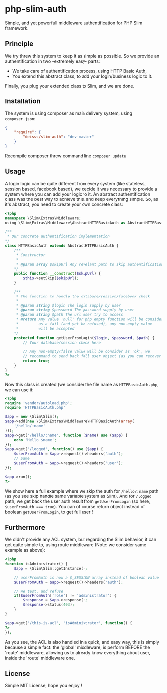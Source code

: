 # php-slim-auth

Simple, and yet powerfull middleware authentification for PHP Slim framework.


## Principle

We try threw this system to keep it as simple as possible. So we provide an authentification in two -extremely easy- parts:
  * We take care of authentification process, using HTTP Basic Auth,
  * You extend this abstract class, to add your login/business logic to it.

Finally, you plug your extended class to Slim, and we are done.


## Installation

The system is using composer as main delivery system, using ```composer.json```:
```json
{
    "require": {
        "deisss/slim-auth": "dev-master"
    }
}
```

Recompile composer threw command line ```composer update```


## Usage

A login logic can be quite different from every system (like stateless, session based, facebook based), we decide it was necessary to provide a system where you can add your logic to it. An abstract authentification class was the best way to achieve this, and keep everything simple. So, as it's abstract, you need to create your own concrete class:

```php
<?php
namespace \Slim\Extras\Middleware;
using \Slim\Extras\Middleware\AbstractHTTPBasicAuth as AbstractHTTPBasicAuth;

/**
 * Our concrete authentification implementation
*/
class HTTPBasicAuth extends AbstractHTTPBasicAuth {
    /**
     * Constructor
     *
     * @param array $skipUrl Any revelant path to skip authentification check
    */
    public function __construct($skipUrl) {
        $this->setSkip($skipUrl);
    }

    /**
     * The function to handle the database/session/facebook check
     *
     * @param string $login The login supply by user
     * @param string $password The password supply by user
     * @param string $path The url user try to access
     * @return Any value 'null' for php empty function will be consider
     *         as a fail (and yet be refused), any non-empty value
     *         will be accepted
    */
    protected function getUserFromLogin($login, $password, $path) {
        // Your database/session check here

        // Any non-empty/false value will be consider as 'ok', we
        // recommand to send back full user object (as you can recover it later into route function - see below)
        return true;
    }
}
?>
```

Now this class is created (we consider the file name as ```HTTPBasicAuth.php```, we can use it:

```php
<?php
require 'vendor/autoload.php';
require 'HTTPBasicAuth.php'

$app = new \Slim\Slim();
$app->add(new \Slim\Extras\Middleware\HTTPBasicAuth(array(
    '/hello/:name'
)));
$app->get('/hello/:name', function ($name) use ($app) {
    echo 'Hello $name';
});
$app->get('/logged', function() use ($app) {
    $userFromAuth = $app->request()->headers('auth');
    // Same
    $userFromAuth = $app->request()->headers('user');
});

$app->run();
?>
```


We show here a full example where we skip the auth for ```/hello/:name``` path (as you see skip handle same variable system as Slim). And for ```/logged``` path, we get back the user auth result from ```getUserFromLogin``` (so here, ```$userFromAuth === true```). You can of course return object instead of boolean ```getUserFromLogin```, to get full user !


## Furthermore

We didn't provide any ACL system, but regarding the Slim behavior, it can get quite simple to, using route middleware (Note: we consider same example as above):
```php
<?php
function isAdministrator() {
    $app = \Slim\Slim::getInstance();

    // userFromAuth is now a $_SESSION array instead of boolean value
    $userFromAuth = $app->request()->headers('auth');

    // We test, and refuse
    if($userFromAuth['role'] != 'administrator') {
        $response = $app->response();
        $response->status(403);
    }
}

$app->get('/this-is-acl', 'isAdministrator', function() {
?>
});
```


As you see, the ACL is also handled in a quick, and easy way, this is simply because a simple fact: the 'global' middleware, is perform BEFORE the 'route' middleware, allowing us to already know everything about user, inside the 'route' middleware one.


## License

Simple MIT License, hope you enjoy !

